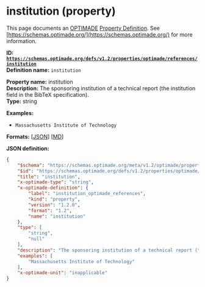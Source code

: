 # institution (property)

This page documents an [OPTIMADE](https://www.optimade.org/) [Property Definition](https://schemas.optimade.org/#definitions). See [https://schemas.optimade.org/](https://schemas.optimade.org/) for more information.

**ID: [`https://schemas.optimade.org/defs/v1.2/properties/optimade/references/institution`](https://schemas.optimade.org/defs/v1.2/properties/optimade/references/institution.md)**  
**Definition name:** `institution`

**Property name:** institution  
**Description:** The sponsoring institution of a technical report (the institution field in the BibTeX specification).  
**Type:** string  



**Examples:**

- `Massachusetts Institute of Technology`

**Formats:** [[JSON](institution.json)] [[MD](institution.md)]

**JSON definition:**

``` json
{
    "$schema": "https://schemas.optimade.org/meta/v1.2/optimade/property_definition.md",
    "$id": "https://schemas.optimade.org/defs/v1.2/properties/optimade/references/institution",
    "title": "institution",
    "x-optimade-type": "string",
    "x-optimade-definition": {
        "label": "institution_optimade_references",
        "kind": "property",
        "version": "1.2.0",
        "format": "1.2",
        "name": "institution"
    },
    "type": [
        "string",
        "null"
    ],
    "description": "The sponsoring institution of a technical report (the institution field in the BibTeX specification).",
    "examples": [
        "Massachusetts Institute of Technology"
    ],
    "x-optimade-unit": "inapplicable"
}
```